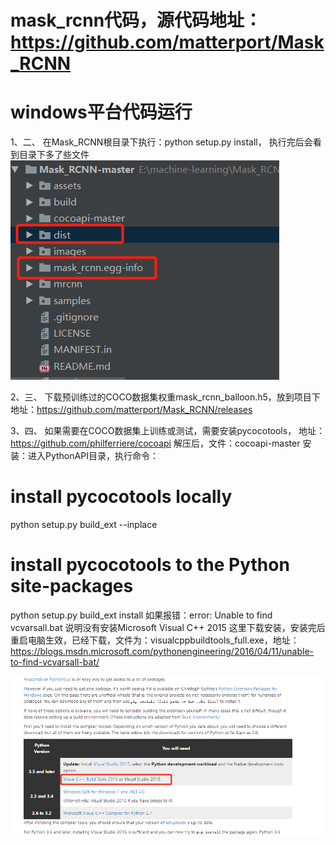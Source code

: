 # mask_rcnn代码，源代码地址：https://github.com/matterport/Mask_RCNN
# windows平台代码运行
  
1、二、	在Mask_RCNN根目录下执行：python setup.py install，
执行完后会看到目录下多了些文件
![Image text](https://github.com/taogougou/img_folder/blob/master/mask_rcnn_img1.png?raw=true)
    
2、三、	下载预训练过的COCO数据集权重mask_rcnn_balloon.h5，放到项目下
地址：https://github.com/matterport/Mask_RCNN/releases

  
3、四、	如果需要在COCO数据集上训练或测试，需要安装pycocotools，
地址：https://github.com/philferriere/cocoapi   解压后，文件：cocoapi-master
安装：进入PythonAPI目录，执行命令：
# install pycocotools locally
python setup.py build_ext --inplace
# install pycocotools to the Python site-packages
python setup.py build_ext install
如果报错：error: Unable to find vcvarsall.bat 说明没有安装Microsoft Visual C++ 2015
这里下载安装，安装完后重启电脑生效，已经下载，文件为：visualcppbuildtools_full.exe，地址：https://blogs.msdn.microsoft.com/pythonengineering/2016/04/11/unable-to-find-vcvarsall-bat/

![Image text](https://github.com/taogougou/img_folder/blob/master/mask_rcnn_img2.png?raw=true)
  




